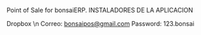 Point of Sale for bonsaiERP.
INSTALADORES DE LA APLICACION

Dropbox \n
Correo: bonsaipos@gmail.com
Password: 123.bonsai
